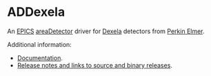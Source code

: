 ADDexela
========
An 
[EPICS](http://www.aps.anl.gov/epics)
[areaDetector](https://cars.uchicago.edu/software/epics/areaDetector.html)
driver for 
[Dexela](http://www.perkinelmer.com/imaging-components/detectors/dexela-cmos/index.html) 
detectors from 
[Perkin Elmer](http://www.perkinelmer.com).


Additional information:
* [Documentation](https://cars.uchicago.edu/software/epics/DexelaDoc.html).
* [Release notes and links to source and binary releases](RELEASE.md).
